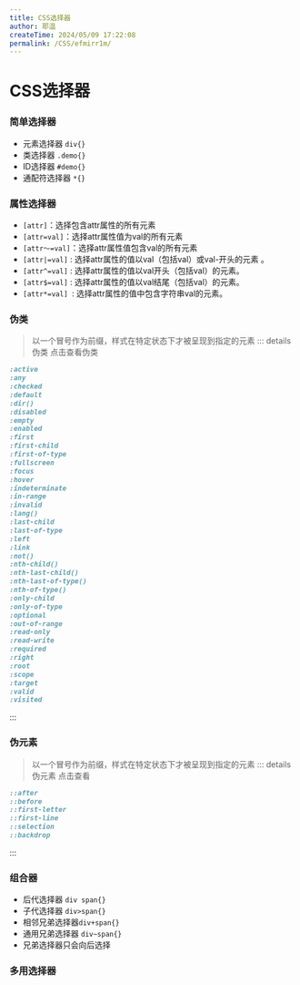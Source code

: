 ```yaml
---
title: CSS选择器
author: 耶温
createTime: 2024/05/09 17:22:08
permalink: /CSS/efmirr1m/
---
```

# CSS选择器
### 简单选择器
 - 元素选择器  `div{}`
 - 类选择器 `.demo{}`
 - ID选择器 `#demo{}`
 - 通配符选择器 `*{}`
### 属性选择器
 - `[attr]`：选择包含attr属性的所有元素
 - `[attr=val]`：选择attr属性值为val的所有元素
 - `[attr～=val]`：选择attr属性值包含val的所有元素
 - `[attr|=val]` : 选择attr属性的值以val（包括val）或val-开头的元素 。
- `[attr^=val]` : 选择attr属性的值以val开头（包括val）的元素。
- `[attr$=val]` : 选择attr属性的值以val结尾（包括val）的元素。
- `[attr*=val] `: 选择attr属性的值中包含字符串val的元素。
### 伪类
> 以一个冒号作为前缀，样式在特定状态下才被呈现到指定的元素
::: details  伪类 点击查看伪类
```css
:active 
:any
:checked
:default
:dir()
:disabled
:empty
:enabled
:first
:first-child
:first-of-type
:fullscreen
:focus
:hover
:indeterminate
:in-range
:invalid
:lang()
:last-child
:last-of-type
:left
:link
:not()
:nth-child()
:nth-last-child()
:nth-last-of-type()
:nth-of-type()
:only-child
:only-of-type
:optional
:out-of-range
:read-only
:read-write
:required
:right
:root
:scope
:target
:valid
:visited
```
:::
### 伪元素
> 以一个冒号作为前缀，样式在特定状态下才被呈现到指定的元素
::: details  伪元素 点击查看
```css
::after
::before
::first-letter
::first-line
::selection
::backdrop
```
:::
### 组合器
 -  后代选择器  `div span{}`
 -  子代选择器 `div>span{}`
 -  相邻兄弟选择器`div+span{}`
 -  通用兄弟选择器 `div~span{}`
 - 兄弟选择器只会向后选择
### 多用选择器